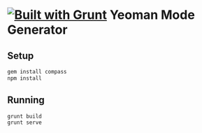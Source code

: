 [![Built with Grunt](https://cdn.gruntjs.com/builtwith.png)](http://gruntjs.com/)
Yeoman Mode Generator
=====================

Setup
-----

```bash
gem install compass
npm install
```

Running
-------

```bash
grunt build
grunt serve
```